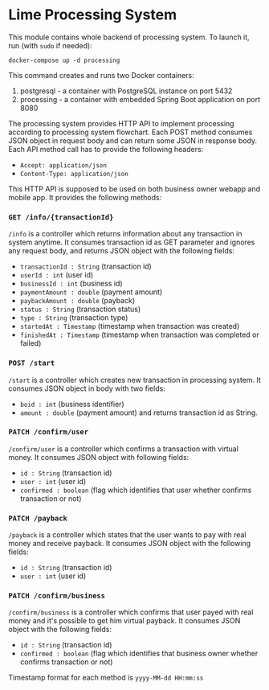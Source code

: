 # Lime Processing System

This module contains whole backend of processing system. To launch it, run (with `sudo` if needed):

`docker-compose up -d processing`

This command creates and runs two Docker containers:
1. postgresql - a container with PostgreSQL instance on port 5432
2. processing - a container with embedded Spring Boot application on port 8080

The processing system provides HTTP API to implement processing according to processing system flowchart. Each POST method consumes JSON object in request body and can return some JSON in response body. 
Each API method call has to provide the following headers:
* `Accept: application/json`
* `Content-Type: application/json`

This HTTP API is supposed to be used on both business owner webapp and mobile app. It provides the following methods:

### `GET /info/{transactionId}`
`/info` is a controller which returns information about any transaction in system anytime. It consumes transaction id 
as GET parameter and ignores any request body, and returns JSON object with the following fields:
* `transactionId : String` (transaction id)
* `userId : int` (user id)
* `businessId : int` (business id)
* `paymentAmount : double` (payment amount)
* `paybackAmount : double` (payback)
* `status : String` (transaction status)
* `type : String` (transaction type)
* `startedAt : Timestamp` (timestamp when transaction was created)
* `finishedAt : Timestamp` (timestamp when transaction was completed or failed)

### `POST /start` 
`/start` is a controller which creates new transaction in processing system.
It consumes JSON object in body with two fields: 
* `boid : int` (business identifier) 
* `amount : double` (payment amount)
and returns transaction id as String.

### `PATCH /confirm/user`
`/confirm/user` is a controller which confirms a transaction with virtual money. It consumes JSON object with following fields:
* `id : String` (transaction id)
* `user : int` (user id)
* `confirmed : boolean` (flag which identifies that user whether confirms transaction or not)

### `PATCH /payback`
`/payback` is a controller which states that the user wants to pay with real money and receive payback. It consumes JSON object with the following fields:
* `id : String` (transaction id)
* `user : int` (user id)

### `PATCH /confirm/business`
`/confirm/business` is a controller which confirms that user payed with real money and it's possible to get him virtual payback. It consumes JSON object with the following fields:
* `id : String` (transaction id)
* `confirmed : boolean` (flag which identifies that business owner whether confirms transaction or not)

Timestamp format for each method is `yyyy-MM-dd HH:mm:ss`
